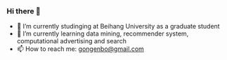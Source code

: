 ### Hi there 👋
- 🔭 I’m currently studinging at Beihang University as a graduate student
- 🌱 I’m currently learning data mining, recommender system, computational advertising and search
- 📫 How to reach me: gongenbo@gmail.com
<!--
**gongenbo/gongenbo** is a ✨ _special_ ✨ repository because its `README.md` (this file) appears on your GitHub profile.

Here are some ideas to get you started:

- 🔭 I’m currently studinging at BeiHang University ...
- 🌱 I’m currently learning ...
- 👯 I’m looking to collaborate on ...
- 🤔 I’m looking for help with ...
- 💬 Ask me about ...
- 📫 How to reach me: ...
- 😄 Pronouns: ...
- ⚡ Fun fact: ...
-->
